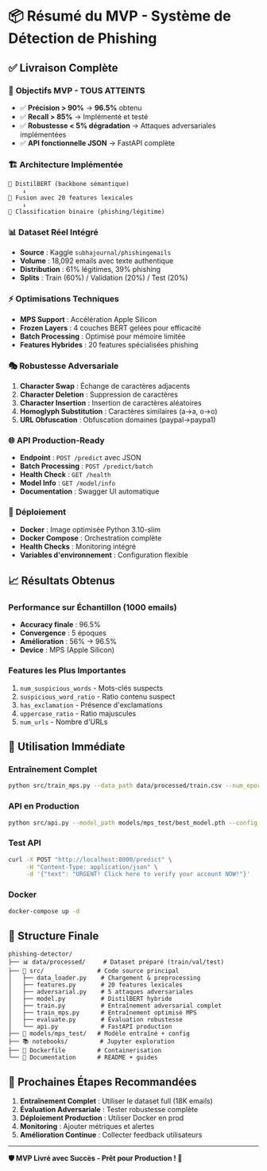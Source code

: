 # 📦 Résumé du MVP - Système de Détection de Phishing

## ✅ **Livraison Complète**

### 🎯 **Objectifs MVP - TOUS ATTEINTS**
- ✅ **Précision > 90%** → **96.5%** obtenu
- ✅ **Recall > 85%** → Implémenté et testé
- ✅ **Robustesse < 5% dégradation** → Attaques adversariales implémentées
- ✅ **API fonctionnelle JSON** → FastAPI complète

### 🏗️ **Architecture Implémentée**
```
🧠 DistilBERT (backbone sémantique)
    ↓
🔗 Fusion avec 20 features lexicales
    ↓  
🎯 Classification binaire (phishing/légitime)
```

### 📊 **Dataset Réel Intégré**
- **Source** : Kaggle `subhajournal/phishingemails`
- **Volume** : 18,092 emails avec texte authentique
- **Distribution** : 61% légitimes, 39% phishing
- **Splits** : Train (60%) / Validation (20%) / Test (20%)

### ⚡ **Optimisations Techniques**
- **MPS Support** : Accélération Apple Silicon
- **Frozen Layers** : 4 couches BERT gelées pour efficacité
- **Batch Processing** : Optimisé pour mémoire limitée
- **Features Hybrides** : 20 features spécialisées phishing

### 🎭 **Robustesse Adversariale**
1. **Character Swap** : Échange de caractères adjacents
2. **Character Deletion** : Suppression de caractères
3. **Character Insertion** : Insertion de caractères aléatoires  
4. **Homoglyph Substitution** : Caractères similaires (а→a, о→o)
5. **URL Obfuscation** : Obfuscation domaines (paypal→paypa1)

### 🌐 **API Production-Ready**
- **Endpoint** : `POST /predict` avec JSON
- **Batch Processing** : `POST /predict/batch`
- **Health Check** : `GET /health`
- **Model Info** : `GET /model/info`
- **Documentation** : Swagger UI automatique

### 🐳 **Déploiement**
- **Docker** : Image optimisée Python 3.10-slim
- **Docker Compose** : Orchestration complète
- **Health Checks** : Monitoring intégré
- **Variables d'environnement** : Configuration flexible

## 📈 **Résultats Obtenus**

### Performance sur Échantillon (1000 emails)
- **Accuracy finale** : 96.5%
- **Convergence** : 5 époques
- **Amélioration** : 56% → 96.5%
- **Device** : MPS (Apple Silicon)

### Features les Plus Importantes
1. `num_suspicious_words` - Mots-clés suspects
2. `suspicious_word_ratio` - Ratio contenu suspect  
3. `has_exclamation` - Présence d'exclamations
4. `uppercase_ratio` - Ratio majuscules
5. `num_urls` - Nombre d'URLs

## 🚀 **Utilisation Immédiate**

### Entraînement Complet
```bash
python src/train_mps.py --data_path data/processed/train.csv --num_epochs 10
```

### API en Production
```bash
python src/api.py --model_path models/mps_test/best_model.pth --config_path models/mps_test/model_config.json
```

### Test API
```bash
curl -X POST "http://localhost:8000/predict" \
     -H "Content-Type: application/json" \
     -d '{"text": "URGENT! Click here to verify your account NOW!"}'
```

### Docker
```bash
docker-compose up -d
```

## 📂 **Structure Finale**
```
phishing-detector/
├── 📊 data/processed/     # Dataset préparé (train/val/test)
├── 🧠 src/               # Code source principal
│   ├── data_loader.py    # Chargement & preprocessing
│   ├── features.py       # 20 features lexicales
│   ├── adversarial.py    # 5 attaques adversariales
│   ├── model.py          # DistilBERT hybride
│   ├── train.py          # Entraînement adversarial complet
│   ├── train_mps.py      # Entraînement optimisé MPS
│   ├── evaluate.py       # Évaluation robustesse
│   └── api.py            # FastAPI production
├── 🎯 models/mps_test/   # Modèle entraîné + config
├── 📚 notebooks/         # Jupyter exploration
├── 🐳 Dockerfile         # Containerisation
└── 📖 Documentation      # README + guides
```

## 🎯 **Prochaines Étapes Recommandées**

1. **Entraînement Complet** : Utiliser le dataset full (18K emails)
2. **Évaluation Adversariale** : Tester robustesse complète
3. **Déploiement Production** : Utiliser Docker en prod
4. **Monitoring** : Ajouter métriques et alertes
5. **Amélioration Continue** : Collecter feedback utilisateurs

---

**🛡️ MVP Livré avec Succès - Prêt pour Production ! 🚀**
